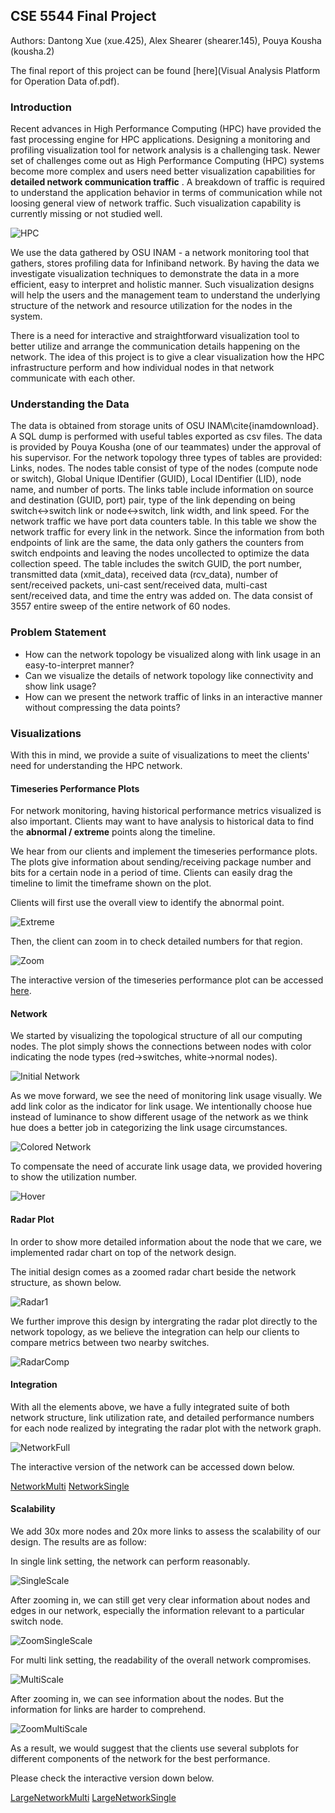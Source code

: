 ## CSE 5544 Final Project

Authors: 
Dantong Xue (xue.425), Alex Shearer (shearer.145), Pouya Kousha (kousha.2)

The final report of this project can be found [here](Visual Analysis Platform for Operation Data of.pdf).

### Introduction

Recent advances in High Performance Computing (HPC) have provided the fast processing engine for HPC applications.
Designing a monitoring and profiling visualization tool for network
analysis is a challenging task. 
Newer set of challenges come out as High Performance Computing (HPC) systems become more complex and users need better visualization capabilities for **detailed network communication traffic** . A breakdown of traffic is required to understand the application behavior in terms of communication while not loosing general view of network traffic. Such visualization capability is currently missing or not studied well.  

![HPC](supercomputer.jpeg)

We use the data gathered by OSU INAM - a network monitoring tool that gathers, stores profiling data for Infiniband network. By having the data we investigate visualization techniques to demonstrate the data in a more efficient, easy to interpret and holistic manner. Such visualization designs will help the users and the management team to understand the underlying structure of the network and resource utilization for the nodes in the system.

There is a need for interactive and straightforward visualization tool to better utilize and arrange the communication details happening on the network. The idea of this project is to give a clear visualization how the HPC infrastructure perform and how individual nodes in that network communicate with each other.
### Understanding the Data

The data is obtained from storage units of OSU INAM\cite{inamdownload}. A SQL dump is performed with useful tables exported as csv files. The data is provided by Pouya Kousha (one of our teammates) under the approval of his supervisor. For the network topology three types of tables are provided: Links, nodes. The nodes table consist of type of the nodes (compute node or switch), Global Unique IDentifier (GUID), Local IDentifier (LID), node name, and number of ports. The links table include information on source and destination (GUID, port) pair, type of the link depending on being switch<->switch link or node<->switch, link width, and link speed. For the network traffic we have port data counters table. In this table we show the network traffic for every link in the network. Since the information from both endpoints of link are the same, the data only gathers the counters from switch endpoints and leaving the nodes uncollected to optimize the data collection speed. The table includes the switch GUID, the port number, transmitted data (xmit\_data), received data (rcv\_data), number of sent/received packets, uni-cast sent/received data, multi-cast sent/received data, and time the entry was added on. The data consist of 3557 entire sweep of the entire network of 60 nodes. 

### Problem Statement

* How can the network topology be visualized along with link usage in an easy-to-interpret manner?
* Can we visualize the details of network topology like connectivity and show link usage?
* How can we present the network traffic of links in an interactive manner without compressing the data points?

### Visualizations

With this in mind, we provide a suite of visualizations to meet the clients' need for understanding the HPC network.

#### Timeseries Performance Plots

For network monitoring, having historical performance metrics visualized is also important. Clients may want to have analysis to historical data to find the **abnormal / extreme** points along the timeline.

We hear from our clients and implement the timeseries performance plots. The plots give information about sending/receiving package number and bits for a certain node in a period of time. Clients can easily drag the timeline to limit the timeframe shown on the plot.

Clients will first use the overall view to identify the abnormal point.

![Extreme](NoZoom.png)

Then, the client can zoom in to check detailed numbers for that region.

![Zoom](Zoom.png)

The interactive version of the timeseries performance plot can be accessed [here](data_line_plot.html).

#### Network
We started by visualizing the topological structure of all our computing nodes. The plot simply shows the connections between nodes with color indicating the node types (red->switches, white->normal nodes).

![Initial Network](InitNetwork.png)

As we move forward, we see the need of monitoring link usage visually. We add link color as the indicator for link usage. We intentionally choose hue instead of luminance to show different usage of the network as we think hue does a better job in categorizing the link usage circumstances.

![Colored Network](ColorNet.png)

 To compensate the need of accurate link usage data, we provided hovering to show the utilization number.

 ![Hover](OnHover.png)

#### Radar Plot

In order to show more detailed information about the node that we care, we implemented radar chart on top of the network design.

The initial design comes as a zoomed radar chart beside the network structure, as shown below.

![Radar1](Radar1.png)

We further improve this design by intergrating the radar plot directly to the network topology, as we believe the integration can help our clients to compare metrics between two nearby switches.

![RadarComp](RadarComp.png)

#### Integration

With all the elements above, we have a fully integrated suite of both network structure, link utilization rate, and detailed performance numbers for each node realized by integrating the radar plot with the network graph.

![NetworkFull](NetworkFull.png)

The interactive version of the network can be accessed down below.

[NetworkMulti](radar_network_multi.html)
[NetworkSingle](radar_network.html)

#### Scalability

We add 30x more nodes and 20x more links to assess the scalability of our design. The results are as follow:

In single link setting, the network can perform reasonably.

![SingleScale](single_scale.png)

After zooming in, we can still get very clear information about nodes and edges in our network, especially the information relevant to a particular switch node.

![ZoomSingleScale](zoom_single_scale.png)

For multi link setting, the readability of the overall network compromises.

![MultiScale](multi_scale.png)

After zooming in, we can see information about the nodes. But the information for links are harder to comprehend.

![ZoomMultiScale](zoom_multi_scale.png)

As a result, we would suggest that the clients use several subplots for different components of the network for the best performance.

Please check the interactive version down below.

[LargeNetworkMulti](radar_network_multi_scale.html)
[LargeNetworkSingle](radar_network_scale.html)


